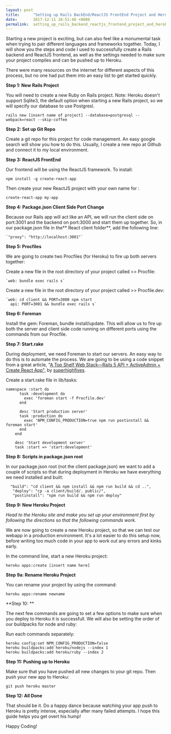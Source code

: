 ```yaml
---
layout: post
title:      "Setting up Rails BackEnd/ReactJS FrontEnd Project and Heroku"
date:       2017-12-11 18:51:40 +0000
permalink:  setting_up_rails_backend_reactjs_frontend_project_and_heroku
---
```



Starting a new project is exciting, but can also feel like a monumental task when trying to pair different languages and frameworks together. Today, I will show you the steps and code I used to successfully create a Rails backend and ReactJS frontend, as well as the settings needed to make sure your project compiles and can be pushed up to Heroku.

There were many resources on the internet for different aspects of this process, but no one had put them into an easy list to get started quickly. 


**Step 1: New Rails Project**

You will need to create a new Ruby on Rails project. Note: Heroku doesn't support Sqlite3, the default option when starting a new Rails project, so we will specify our database to use Postgresl.

 `rails new [insert name of project] --database=postgresql --webpack=react --skip-coffee`
 
 
**Step 2: Set up Git Repo**
 
Create a git repo for this project for code management. An easy google search will show you how to do this. Usually, I create a new repo at Github and connect it to my local environment.
 

**Step 3: ReactJS FrontEnd**

Our frontend will be using the ReactJS framework. To install:

`npm install -g create-react-app`

Then create your new ReactJS project with your own name for <my-app>:

`create-react-app my-app`


**Step 4: Package.json Client Side Port Change**

Because our Rails app will act like an API, we will run the client side on port:3001 and the backend on port:3000 and start them up together. So, in our package.json file in the** React client folder**, add the following line:

    `"proxy": "http://localhost:3001"`
		
		
**Step 5: Procfiles**

We are going to create two Procfiles (for Heroku) to fire up both servers together:

Create a new file in the root directory of your project called >> Procfile:

    `web: bundle exec rails s`
		
	
Create a new file in the root directory of your project called >> Procfile.dev:

    `web: cd client && PORT=3000 npm start
      api: PORT=3001 && bundle exec rails s`
			

**Step 6: Foreman**

Install the gem: Foreman, bundle install/update. This will allow us to fire up both the server and client side code running on different ports using the commands from our Procfile.


**Step 7: Start.rake**

During deployment, we need Foreman to start our servers. An easy way to do this is to automate the process. We are going to be using a code snippet from a great article, "[A Top Shelf Web Stack—Rails 5 API + ActiveAdmin + Create React App",](https://medium.com/superhighfives/a-top-shelf-web-stack-rails-5-api-activeadmin-create-react-app-de5481b7ec0b) by [superhighfives](https://medium.com/superhighfives).

Create a start.rake file in lib/tasks: 

```
namespace :start do
      task :development do
        exec 'foreman start -f Procfile.dev'
      end

      desc 'Start production server'
      task :production do
        exec 'NPM_CONFIG_PRODUCTION=true npm run postinstall && foreman start'
      end
    end

    desc 'Start development server'
    task :start => 'start:development'
```


**Step 8: Scripts in package.json root**


In our package.json root (not the client package.json) we want to add a couple of scripts so that during deployment in Heroku we have everything we need installed and built:

```
  "build": "cd client && npm install && npm run build && cd ..",
   "deploy": "cp -a client/build/. public/",
   "postinstall": "npm run build && npm run deploy"
```


**Step 9: New Heroku Project**

*Head to the Heroku site and make you set up your environment first by following the directions so that the following commands work.*

We are now going to create a new Heroku project, so that we can test our webapp in a production environment. It's a lot easier to do this setup now, before writing too much code in your app to work out any errors and kinks early.

In the command line, start a new Heroku project:

```
heroku apps:create [insert name here]
```


**Step 9a: Rename Heroku Project**

You can rename your project by using the command: 

`heroku apps:rename newname`


**Step 10: **

The next few commands are going to set a few options to make sure when you deploy to Heroku it is successfull. We will also be setting the order of our buildpacks for node and ruby:

Run each commands separately: 
```
heroku config:set NPM_CONFIG_PRODUCTION=false
heroku buildpacks:add heroku/nodejs --index 1
heroku buildpacks:add heroku/ruby --index 2
```


**Step 11:  Pushing up to Heroku**

Make sure that you have pushed all new changes to your git repo. Then push your new app to Heroku:

`git push heroku master`


**Step 12:  All Done**

That should be it. Do a happy dance because watching your app push to Heroku is pretty intense, especially after many failed attempts. I hope this guide helps you get overt his hump!

Happy Coding!
